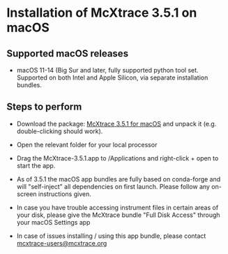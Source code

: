 # Installation of McXtrace 3.5.1 on macOS 

## Supported macOS releases
* macOS 11-14 (Big Sur and later, fully supported python tool set. Supported on both Intel and Apple Silicon,
  via separate installation bundles.

## Steps to perform

* Download the package:
  [McXtrace 3.5.1 for macOS](https://download.mcxtrace.org/mcxtrace-3.5.1/mac/mcxtrace-3.5.1-macOS-conda.tar.gz)
 and unpack it (e.g. double-clicking should work).

* Open the relevant folder for your local processor

* Drag the McXtrace-3.5.1.app to /Applications and right-click + open to start the app. 

* As of 3.5.1 the macOS app bundles are fully based on conda-forge and will "self-inject" all dependencies on first launch. Please follow any on-screen instructions given.
  
* In case you have trouble accessing instrument files in certain areas
  of your disk, please give the McXtrace bundle "Full Disk Access"
  through your macOS Settings app

* In case of issues installing / using this app bundle, please contact mcxtrace-users@mcxtrace.org
